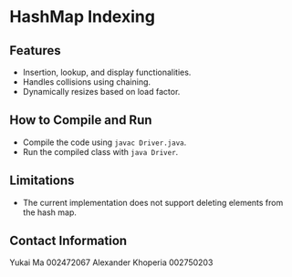 # HashMap Indexing

## Features
- Insertion, lookup, and display functionalities.
- Handles collisions using chaining.
- Dynamically resizes based on load factor.


## How to Compile and Run
- Compile the code using `javac Driver.java`.
- Run the compiled class with `java Driver`.

## Limitations
- The current implementation does not support deleting elements from the hash map.

## Contact Information
Yukai Ma  002472067
Alexander Khoperia 002750203


